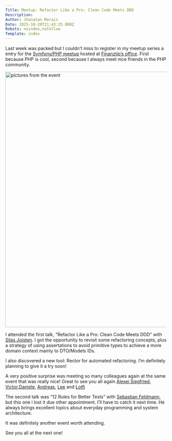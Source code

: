 ```yaml
---
Title: Meetup: Refactor Like a Pro: Clean Code Meets DDD
Description: 
Author: Jhonatan Morais
Date: 2025-10-20T21:43:25.000Z
Robots: noindex,nofollow
Template: index
---
```

<p>Last week was packed but I couldn’t miss to register in my meetup series a entry for the <a href="https://meetu.ps/e/Ps1fy/D8QtB/i" rel="noopener noreferrer">Symfony/PHP meetup</a> hosted at <a href="https://www.linkedin.com/company/finanztip/" rel="noopener noreferrer">Finanztip’s office</a>. First because PHP is cool, second because I always meet nice friends in the PHP community.</p>

<p><a href="https://media2.dev.to/dynamic/image/width=800%2Cheight=%2Cfit=scale-down%2Cgravity=auto%2Cformat=auto/https%3A%2F%2Fdev-to-uploads.s3.amazonaws.com%2Fuploads%2Farticles%2Fpdt6cncbef3fc3y43jfl.jpg" class="article-body-image-wrapper"><img src="https://media2.dev.to/dynamic/image/width=800%2Cheight=%2Cfit=scale-down%2Cgravity=auto%2Cformat=auto/https%3A%2F%2Fdev-to-uploads.s3.amazonaws.com%2Fuploads%2Farticles%2Fpdt6cncbef3fc3y43jfl.jpg" alt="pictures from the event" width="800" height="800"></a></p>

<p>I attended the first talk, “Refactor Like a Pro: Clean Code Meets DDD” with <a href="https://www.linkedin.com/in/silas-joisten" rel="noopener noreferrer">Silas Joisten</a>. I got the opportunity to revisit some refactoring concepts, plus a strategy of using assertations to avoid primitive types to achieve a more domain context mainly to DTO/Models IDs.</p>

<p>I also discovered a new tool: Rector for automated refactoring. I’m definitely planning to give it a try soon!</p>

<p>A very positive surprise was meeting so many colleagues again at the same event that was really nice! Great to see you all again <a href="https://www.linkedin.com/in/aleksei-menkov/" rel="noopener noreferrer">Alexei</a>,<a href="https://www.linkedin.com/in/siegfried-diel/" rel="noopener noreferrer">Siegfried</a>, <a href="https://www.linkedin.com/in/victor-ribeiro-6909b25/" rel="noopener noreferrer">Victor</a>,<a href="https://www.linkedin.com/in/daniele-cinquantini/" rel="noopener noreferrer">Daniele</a>, <a href="https://www.linkedin.com/in/andreas-froemer/" rel="noopener noreferrer">Andreas</a>, <a href="https://www.linkedin.com/in/leealanburton/" rel="noopener noreferrer">Lee</a> and <a href="https://www.linkedin.com/in/lotfi-aliane-68797a143/" rel="noopener noreferrer">Lotfi</a></p>

<p>The second talk was “12 Rules for Better Tests” with <a href="https://www.linkedin.com/in/sebastian-feldmann-dev/" rel="noopener noreferrer">Sebastian Feldmann</a>, but this one i lost it due other appointment. I’ll have to catch it next time. He always brings excellent topics about everyday programming and system architecture.</p>

<p>It was definitely another event worth attending.</p>

<p>See you all at the next one!</p>

